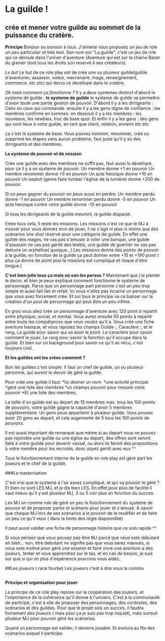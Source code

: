 # La guilde !
## crée et mener votre guilde au sommet de la puissance du cratère.

**Principe**
Bonjour ou bonsoir à tous.
J'aimerai vous proposez un jeu de role un peu particulier et très test. 
Son nom est "La guilde", c'est un jeu de role qui ce déroule dans l'univer d'aventure (Aventure qui est sur la chaine Bazar du grenier dont tous les droits son reservé à ses créateurs).

*Le but*
Le but de ce role play est de crée une ou plusieur guilde(guilde d'aventurier, assassin, voleur, mercenaire, mage, renseignement, commerce, etc etc) qui devra ce devellopé dans le cratère.

*Ok mais comment ça fonctionne ?*
Il y a deux systemes distinct d'abord le systeme de guilde :
__le systeme de guilde__
le systeme de guilde va permettre d'avoir toute une partie gestion de pouvoir.
D'abord il y a les dirrigeants : Celui ou ceux qui commande. 
ensuite il y a les gens digne de confiance : les membres confirmé en sommes.
en dessous il y a les membres : les nouveaux, les newbies, truc de base quoi.
Et enfin il y a les gens : des gens qui sont lieux à votre guilde, en tant que client, relation, ennemi etc etc.

ça c'est le systeme de base. Vous pouvez nommer, renommer, crée ou supprimé les étapes sans aucun probleme, faut juste qu'il y es des dirrigeants et des membres.

__Le systeme de pouvoir et de mission__

Crée une guilde avec des membres ne suffit pas, faut aussi la dévellopé, pour ça il y a un systeme de pouvoir.
Un membre donne +1 en pouvoir
Un membre renommer donne +5 en pouvoir
Un acte heroique donne +10 en pouvoir
Un exploit (genre faire tomber l'église de la lumière) donne +200 de pouvoir.

Si on peux gagner du pouvoir on peux aussi en perdre.
Un membre perdu donne -1 en pouvoir
Un membre renommer perdu donne -5 en pouvoir
Un acte heroique contre votre guilde donne -10 en pouvoir

Si tous les dirrigeants de la guilde meurent, la guilde disparait. 

Entre tous cela, il reste les missions. 
Les missions c'est ce que le MJ à trouver pour vous donnez envi de jouer, il ne s'agit ni plus ni moins que des scénarios one shot réservé pour une catégorie de guilde. En effet une guilde des mages, ne vas pas s'amuser à voler une banque, une guilde d'assassin ne vas pas gardé des brebis, une guilde de guerrier ne vas pas detruire un orphelina( quoique...)
Les missions donne des points de pouvoir à la guilde, en fonction de la guilde ça peut donner entre +15 et +190 point ( plus ça donne de point plus la missions est compliqué et risque d'être longue.)

**C'est bien jolie tous ça mais où son les persos ?**
Maintenant que j'ai planter le decor, et bien je peux expliqué comment fonctionne le systeme de personnage.
Parce que un personnage part personne c'est un peu trop simple et aussi fait fait et refait. Ici vous n'allez pas incarné un personnage que vous avez forcement crée. Et oui tous le principe va ce basser sur la création d'un pool de personnage qui peut être un peu infinie.

En gros vous allez crée un personnage d'aventure avec 120 point à repartir entre physique, social, et mental. Vous aurez ensuite 50 points à repartir entre toute les compétances que vous voulez qu'il a.
Vous crée une fiche aventure basique, et vous rajoutez les champs Guilde :, Caractère :, et le rang.
La guilde pour savoir qui va avoir le point.
Le caractère pour savoir comment le jouer.
Le rang pour savoir la fonction qu'il occupe dans la guilde.
Et bien sur un background pour savoir ce qu'il as vécu, c'est toujours cool.

**Et les guildes ont les crées comment ?**

Bon les guildes c'est simple.
Il faut un chef de guilde, un ou plusieur personne, qui auront le devoir de géré la guilde.

Pour crée une guilde il faut:
*lui donner un nom.
*une activité principal.
*géré une liste des membres
*un champs pouvoir pour mesuré votre pouvoir
*Et une liste des membres.

La taille d'un guilde est au depart de 15 membres max. tous les 100 points de pouvoirs, votre guilde gagne la capacité d'avoir 5 membres supplémentaire.
Un gens peux appartenir à plusieur guilde.
Vous pouvez avoir 20 gens au depart, et cela augemente de 5 tous les 100 points de pouvoirs.

Il est aussi important de remarqué que même si au depart vous ne pouvez pas rejoindre une guilde ou une église au depart, des offres sont seront faite à votre guiilde pour devenir vassal, ou alors ils feront des propositions à votre membre pour les recrutés, donc soyez gentil avec eux ^^

Tous le fonctionnement interne de la guilde en role play est géré part les joueurs et le chef de la guilde.

###La masterisation

C'est vrai que le systeme à l'air assez compliqué, et qui va pouvoir le géré ?
Et bien ce sont LES MJ, et je dis bien LES. En effet pour plus de facilité il vaut mieux qu'il y est plusieur MJ, 3 ou 5 voir plus en fonction du succes.

Les MJ on comme role de géré un peu le fonctionnement du systeme de pouvoir et de proposer partie et scénario pour jouer et s'amusé.
A savoir que chaque MJ lors de ses scénarios à le pouvoir de le modifier et de faire un peu ce qu'il veux ( dans la limite des règle disponnible)

Il peut aussi valider une fiche de personnage histoire que ce sois rapide ^^

Si vous pensez que vous pouvez pas être MJ parce que vous este débutant eh bien... non, être debutant ne signifie pas que vous serez mauvais, si vous este motivé pour géré une session et faire vivre une aventure a des joueurs, tenter et vous apprendrez sur le tas, et en cas de besoin, je suis sur que si qui on plus d'expérience pourrons vous aidez.

##Les joueurs ( race fourbe)
Les joueurs c'est à dire vous la commu
##


**Principe et organisation pour jouer**

Le principe de ce role play repose sur la coopération des joueurs, et l'importance de la cohérance qu'il donne à l'univers.
C'est à la communauté de participé, c'est à elle de proposer des personnages, des contextes, des scénarios et des guildes.
Pour que le projet sois un succes, il faudra forcement des joueurs ( mais pour ça je suis pas trop inquiet), mais surtout plusieur MJ pour pouvoir géré les scénarios.

Quand un personnage est valider, il deviens jouable. Et evolura au fils des scénarios auquel il participe.


